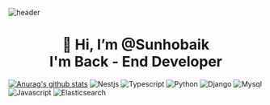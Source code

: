 ![header](https://capsule-render.vercel.app/api?type=wave&color=auto&height=300&section=header&text=Preferbaik&fontSize=70&desc=Back%20End%20Developer)

<div align=center><h1>👋 Hi, I’m @Sunhobaik <br> I'm Back - End Developer </h1></div>

[![Anurag's github stats](https://github-readme-stats.vercel.app/api?username=preferbaik)](https://github.com/anuraghazra/github-readme-stats)
![Nestjs](https://img.shields.io/badge/nestjs-blue.svg?logo=nestjs&logoColor=white&style=for-the-badge)
![Typescript](https://img.shields.io/badge/typescript-blue.svg?logo=typescript&logoColor=white&style=for-the-badge)
![Python](https://img.shields.io/badge/python-blue.svg?logo=python&logoColor=white&style=for-the-badge)
![Django](https://img.shields.io/badge/django-blue.svg?logo=django&logoColor=white&style=for-the-badge)
![Mysql](https://img.shields.io/badge/mysql-blue.svg?logo=mysql&logoColor=white&style=for-the-badge)
![Javascript](https://img.shields.io/badge/javascript-blue.svg?logo=javascript&logoColor=white&style=for-the-badge)
![Elasticsearch](https://img.shields.io/badge/elasticsearch-blue.svg?logo=elasticsearch&logoColor=white&style=for-the-badge)






